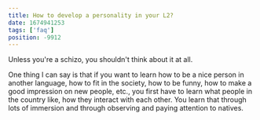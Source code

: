 ```yaml
---
title: How to develop a personality in your L2?
date: 1674941253
tags: ['faq']
position: -9912
---
```


Unless you're a schizo, you shouldn't think about it at all.

One thing I can say is that
if you want to learn how to be a nice person in another language,
how to fit in the society,
how to be funny,
how to make a good impression on new people,
etc.,
you first have to learn what people in the country like,
how they interact with each other.
You learn that through lots of immersion
and through observing and paying attention to natives.
